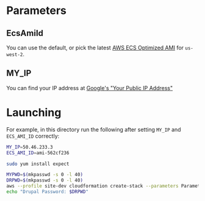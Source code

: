# Parameters

## EcsAmiId

You can use the default, or pick the latest [AWS ECS Optimized AMI](http://docs.aws.amazon.com/AmazonECS/latest/developerguide/ecs-optimized_AMI.html) for `us-west-2`.

## MY_IP

You can find your IP address at [Google's "Your Public IP Address"](https://www.google.com/search?q=what+is+my+ip)

# Launching

For example, in this directory run the following after setting `MY_IP` and `ECS_AMI_ID` correctly:

```bash
MY_IP=50.46.233.3
ECS_AMI_ID=ami-562cf236

sudo yum install expect

MYPWD=$(mkpasswd -s 0 -l 40)
DRPWD=$(mkpasswd -s 0 -l 40)
aws --profile site-dev cloudformation create-stack --parameters ParameterKey=AsgMaxSize,ParameterValue=1 ParameterKey=CreateElasticLoadBalancer,ParameterValue=false ParameterKey=DrupalDBAllocatedStorage,ParameterValue=5 ParameterKey=DrupalDBEngine,ParameterValue=MySQL ParameterKey=DrupalDBInstanceClass,ParameterValue=db.t2.micro ParameterKey=DrupalDBName,ParameterValue=drupal ParameterKey=DrupalDBPassword,ParameterValue="${MYPWD}" ParameterKey=WebAdminPassword,ParameterValue="${DRPWD}" ParameterKey=DrupalDBUser,ParameterValue=drupal ParameterKey=DrupalMultiAZDatabase,ParameterValue=false ParameterKey=EcsAmiId,ParameterValue=${ECS_AMI_ID} ParameterKey=EcsClusterName,ParameterValue=default ParameterKey=EcsInstanceType,ParameterValue=t2.micro ParameterKey=IamRoleInstanceProfile,ParameterValue=ecsInstanceRole ParameterKey=KeyName,ParameterValue=ecs-login ParameterKey=SourceCidr,ParameterValue=${MY_IP}/32 --stack-name plainlychrist-$RANDOM --template-body "$(cat cloudformation.json)"
echo "Drupal Password: $DRPWD"
```
